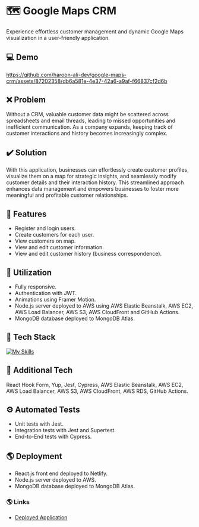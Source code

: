 # :world_map: Google Maps CRM
Experience effortless customer management and dynamic Google Maps visualization in a user-friendly application.

## :computer: Demo
https://github.com/haroon-ali-dev/google-maps-crm/assets/87202358/db6a581e-4e37-42a6-a9af-f66837cf2d6b

## :x: Problem
Without a CRM, valuable customer data might be scattered across spreadsheets and email threads, leading to missed opportunities and inefficient communication. As a company expands, keeping track of customer interactions and history becomes increasingly complex.

## :heavy_check_mark: Solution
With this application, businesses can effortlessly create customer profiles, visualize them on a map for strategic insights, and seamlessly modify customer details and their interaction history. This streamlined approach enhances data management and empowers businesses to foster more meaningful and profitable customer relationships.

## :page_facing_up: Features
- Register and login users.
- Create customers for each user.
- View customers on map.
- View and edit customer information.
- View and edit customer history (business correspondence).

## :bookmark_tabs: Utilization
- Fully responsive.
- Authentication with JWT.
- Animations using Framer Motion.
- Node.js server deployed to AWS using AWS Elastic Beanstalk, AWS EC2, AWS Load Balancer, AWS S3, AWS CloudFront and GitHub Actions.
- MongoDB database deployed to MongoDB Atlas.

## :hammer: Tech Stack
[![My Skills](https://skillicons.dev/icons?i=html,css,js,react,nodejs,mongodb,jest,aws,githubactions)](https://skillicons.dev)

## :wrench: Additional Tech
React Hook Form, Yup, Jest, Cypress, AWS Elastic Beanstalk, AWS EC2, AWS Load Balancer, AWS S3, AWS CloudFront, AWS RDS, GitHub Actions.

## :gear: Automated Tests
- Unit tests with Jest.
- Integration tests with Jest and Supertest.
- End-to-End tests with Cypress.

## :earth_americas: Deployment
- React.js front end deployed to Netlify.
- Node.js server deployed to AWS.
- MongoDB database deployed to MongoDB Atlas.

### :earth_americas: Links
- [Deployed Application](https://google-maps-crm.netlify.app/)
